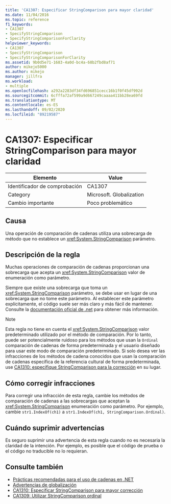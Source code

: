 ```yaml
---
title: 'CA1307: Especificar StringComparison para mayor claridad'
ms.date: 11/04/2016
ms.topic: reference
f1_keywords:
- CA1307
- SpecifyStringComparison
- SpecifyStringComparisonForClarity
helpviewer_keywords:
- CA1307
- SpecifyStringComparison
- SpecifyStringComparisonForClarity
ms.assetid: 9b0d5e71-1683-4a0d-bc4a-68b2fbd8af71
author: mikejo5000
ms.author: mikejo
manager: jillfra
ms.workload:
- multiple
ms.openlocfilehash: a292a2283df34fd696851cecc16b1f0f45df992d
ms.sourcegitcommit: 6cfffa72af599a9d667249caaaa411bb28ea69fd
ms.translationtype: MT
ms.contentlocale: es-ES
ms.lasthandoff: 09/02/2020
ms.locfileid: "89219587"
---
```

# <a name="ca1307-specify-stringcomparison-for-clarity"></a>CA1307: Especificar StringComparison para mayor claridad

|Elemento|Value|
|-|-|
|Identificador de comprobación|CA1307|
|Category|Microsoft. Globalization|
|Cambio importante|Poco problemático|

## <a name="cause"></a>Causa
Una operación de comparación de cadenas utiliza una sobrecarga de método que no establece un <xref:System.StringComparison> parámetro.

## <a name="rule-description"></a>Descripción de la regla
Muchas operaciones de comparación de cadenas proporcionan una sobrecarga que acepta un <xref:System.StringComparison> valor de enumeración como parámetro.

Siempre que existe una sobrecarga que toma un <xref:System.StringComparison> parámetro, se debe usar en lugar de una sobrecarga que no tome este parámetro. Al establecer este parámetro explícitamente, el código suele ser más claro y más fácil de mantener. Consulte la [documentación oficial de .net](/dotnet/standard/base-types/best-practices-strings#specifying-string-comparisons-explicitly) para obtener más información.

> [!NOTE]
> Esta regla no tiene en cuenta el <xref:System.StringComparison> valor predeterminado utilizado por el método de comparación. Por lo tanto, puede ser potencialmente ruidoso para los métodos que usan la `Ordinal` comparación de cadenas de forma predeterminada y el usuario diseñado para usar este modo de comparación predeterminado.
> Si solo desea ver las infracciones de los métodos de cadena conocidos que usan la comparación de cadenas específica de la referencia cultural de forma predeterminada, use [CA1310: especifique StringComparison para la corrección](ca1310.md) en su lugar.

## <a name="how-to-fix-violations"></a>Cómo corregir infracciones
Para corregir una infracción de esta regla, cambie los métodos de comparación de cadenas a las sobrecargas que aceptan la <xref:System.StringComparison> enumeración como parámetro. Por ejemplo, cambie `str1.IndexOf(ch1)` a `str1.IndexOf(ch1, StringComparison.Ordinal)`.

## <a name="when-to-suppress-warnings"></a>Cuándo suprimir advertencias
Es seguro suprimir una advertencia de esta regla cuando no es necesaria la claridad de la intención. Por ejemplo, es posible que el código de prueba o el código no traducible no lo requieran.

## <a name="see-also"></a>Consulte también

- [Prácticas recomendadas para el uso de cadenas en .NET](/dotnet/standard/base-types/best-practices-strings)
- [Advertencias de globalización](globalization-warnings.md)
- [CA1310: Especificar StringComparison para mayor corrección](ca1310.md)
- [CA1309: Utilizar StringComparison ordinal](ca1309.md)
